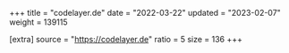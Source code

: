 +++
title = "codelayer.de"
date = "2022-03-22"
updated = "2023-02-07"
weight = 139115

[extra]
source = "https://codelayer.de"
ratio = 5
size = 136
+++
